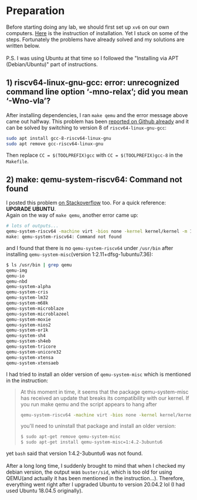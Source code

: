 # Preparation
Before starting doing any lab, we should first set up `xv6` on our own computers. [Here](https://pdos.csail.mit.edu/6.S081/2020/tools.html) is the instruction of installation. Yet I stuck on some of the steps. Fortunately the problems have already solved and my solutions are written below.\
\
P.S. I was using Ubuntu at that time so I followed the "Installing via APT (Debian/Ubuntu)" part of instructions.
## 1) riscv64-linux-gnu-gcc: error: unrecognized command line option ‘-mno-relax’; did you mean ‘-Wno-vla’?
After installing dependencies, I ran `make qemu` and the error message above came out halfway. This problem has been [reported on Github already](https://github.com/mit-pdos/xv6-riscv/issues/7) and it can be solved by switching to version 8 of `riscv64-linux-gnu-gcc`:
```bash
sudo apt install gcc-8-riscv64-linux-gnu
sudo apt remove gcc-riscv64-linux-gnu
```
Then replace `CC = $(TOOLPREFIX)gcc` with `CC = $(TOOLPREFIX)gcc-8` in the `Makefile`.
## 2) make: qemu-system-riscv64: Command not found
I posted this problem [on Stackoverflow](https://stackoverflow.com/questions/66718225/qemu-system-riscv64-is-not-found-in-package-qemu-system-misc/66721466#66721466) too. For a quick reference: **UPGRADE UBUNTU**.  
Again on the way of `make qemu`, another error came up:
```bash
# lots of outputs...
qemu-system-riscv64 -machine virt -bios none -kernel kernel/kernel -m 128M -smp 3 -nographic -drive file=fs.img,if=none,format=raw,id=x0 -device virtio-blk-device,drive=x0,bus=virtio-mmio-bus.0
make: qemu-system-riscv64: Command not found
```
and I found that there is no `qemu-system-riscv64` under `/usr/bin` after installing `qemu-system-misc`(version 1:2.11+dfsg-1ubuntu7.36):
```bash
$ ls /usr/bin | grep qemu
qemu-img
qemu-io
qemu-nbd
qemu-system-alpha
qemu-system-cris
qemu-system-lm32
qemu-system-m68k
qemu-system-microblaze
qemu-system-microblazeel
qemu-system-moxie
qemu-system-nios2
qemu-system-or1k
qemu-system-sh4
qemu-system-sh4eb
qemu-system-tricore
qemu-system-unicore32
qemu-system-xtensa
qemu-system-xtensaeb
```
I had tried to install an older version of `qemu-system-misc` which is mentioned in the instruction:
> At this moment in time, it seems that the package qemu-system-misc has received an update that breaks its compatibility with our kernel. If you run make qemu and the script appears to hang after
>```bash
>qemu-system-riscv64 -machine virt -bios none -kernel kernel/kernel -m 128M -smp 3 nographic -drive file=fs.img,if=none,format=raw,id=x0 -device virtio-blk device,drive=x0,bus=virtio-mmio-bus.0
>```
>you'll need to uninstall that package and install an older version:
>```bash
>$ sudo apt-get remove qemu-system-misc
>$ sudo apt-get install qemu-system-misc=1:4.2-3ubuntu6
>```
yet `bash` said that version 1:4.2-3ubuntu6 was not found.\
\
After a long long time, I suddenly brought to mind that when I checked my debian version, the output was `buster/sid`, which is too old for using QEMU(and actually it has been mentioned in the instruction...). Therefore, everything went right after I upgraded Ubuntu to version 20.04.2 lol (I had used Ubuntu 18.04.5 originally).
